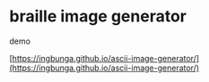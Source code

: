 # braille image generator

demo

[https://ingbunga.github.io/ascii-image-generator/](https://ingbunga.github.io/ascii-image-generator/)
